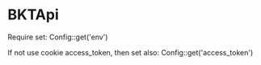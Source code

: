 # BKTApi

Require set: Config::get('env')

If not use cookie access_token, then set also: Config::get('access_token')
